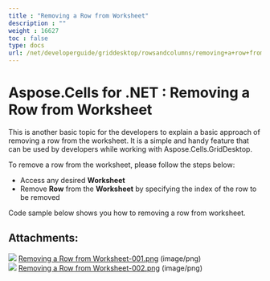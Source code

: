 ```yaml
---
title : "Removing a Row from Worksheet" 
description : "" 
weight : 16627 
toc : false
type: docs
url: /net/developerguide/griddesktop/rowsandcolumns/removing+a+row+from+worksheet/
---
```


# Aspose.Cells for .NET : Removing a Row from Worksheet


This is another basic topic for the developers to explain a basic approach of removing a row from the worksheet. It is a simple and handy feature that can be used by developers while working with Aspose.Cells.GridDesktop.

To remove a row from the worksheet, please follow the steps below:

*   Access any desired **Worksheet**
*   Remove **Row** from the **Worksheet** by specifying the index of the row to be removed

Code sample below shows you how to removing a row from worksheet.

## Attachments:

![](https://docs2.aspose.com/cells/net/images/icons/bullet_blue.gif) [Removing a Row from Worksheet-001.png](https://docs2.aspose.com/cells/net/attachments/5017802/5113936.png) (image/png)  
![](https://docs2.aspose.com/cells/net/images/icons/bullet_blue.gif) [Removing a Row from Worksheet-002.png](https://docs2.aspose.com/cells/net/attachments/5017802/5113935.png) (image/png)  

